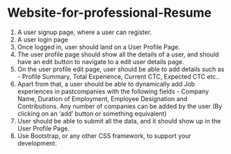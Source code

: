 # Website-for-professional-Resume

1. A user signup page, where a user can register. 
2. A user login page 
3. Once logged in, user should land on a User Profile Page. 
4. The user profile page should show all the details of a user, and should have an edit button to navigate to a edit 
user details page. 
5. On the user profile edit page, user should be able to add details such as - Profile Summary, Total Experience, Current CTC,
Expected CTC etc.. 
6. Apart from that, a user should be able to dynamically add Job experiences in pastcompanies with the following fields - 
Company Name, Duration of Employment, Employee Designation and Contributions. Any number of companies can be added by 
the user (By clicking on an ‘add’ button or something equivalent) 
7. User should be able to submit all the data, and it should show up in the User Profile Page.
8. Use Bootstrap, or any other CSS framework, to support your development.
